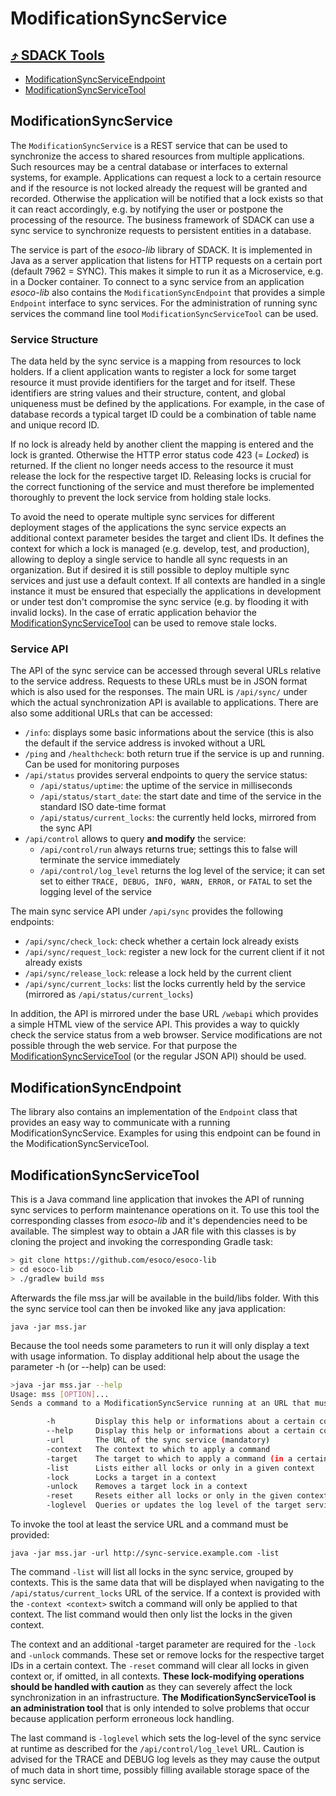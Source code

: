 # ModificationSyncService

## [⤴ SDACK Tools](tools.md)

* [ModificationSyncServiceEndpoint](modificationsyncservice.md#modificationsyncendpoint)
* [ModificationSyncServiceTool](modificationsyncservice.md#modificationsyncservicetool)

## ModificationSyncService

The `ModificationSyncService` is a REST service that can be used to synchronize the access to shared resources from multiple applications. Such resources may be a central database or interfaces to external systems, for example. Applications can request a lock to a certain resource and if the resource is not locked already the request will be granted and recorded. Otherwise the application will be notified that a lock exists so that it can react accordingly, e.g. by notifying the user or postpone the processing of the resource. The business framework of SDACK can use a sync service to synchronize requests to persistent entities in a database.

The service is part of the _esoco-lib_ library of SDACK. It is implemented in Java as a server application that listens for HTTP requests on a certain port \(default 7962 = SYNC\). This makes it simple to run it as a Microservice, e.g. in a Docker container. To connect to a sync service from an application _esoco-lib_ also contains the `ModificationSyncEndpoint` that provides a simple `Endpoint` interface to sync services. For the administration of running sync services the command line tool `ModificationSyncServiceTool` can be used.

### Service Structure

The data held by the sync service is a mapping from resources to lock holders. If a client application wants to register a lock for some target resource it must provide identifiers for the target and for itself. These identifiers are string values and their structure, content, and global uniqueness must be defined by the applications. For example, in the case of database records a typical target ID could be a combination of table name and unique record ID.

If no lock is already held by another client the mapping is entered and the lock is granted. Otherwise the HTTP error status code 423 \(= _Locked_\) is returned. If the client no longer needs access to the resource it must release the lock for the respective target ID. Releasing locks is crucial for the correct functioning of the service and must therefore be implemented thoroughly to prevent the lock service from holding stale locks.

To avoid the need to operate multiple sync services for different deployment stages of the applications the sync service expects an additional context parameter besides the target and client IDs. It defines the context for which a lock is managed \(e.g. develop, test, and production\), allowing to deploy a single service to handle all sync requests in an organization. But if desired it is still possible to deploy multiple sync services and just use a default context. If all contexts are handled in a single instance it must be ensured that especially the applications in development or under test don't compromise the sync service \(e.g. by flooding it with invalid locks\). In the case of erratic application behavior the [ModificationSyncServiceTool](modificationsyncservice.md#modificationsyncservicetool) can be used to remove stale locks.

### Service API

The API of the sync service can be accessed through several URLs relative to the service address. Requests to these URLs must be in JSON format which is also used for the responses. The main URL is `/api/sync/` under which the actual synchronization API is available to applications. There are also some additional URLs that can be accessed:

* `/info`: displays some basic informations about the service \(this is also the default if the service address is invoked without a URL
* `/ping` and `/healthcheck`: both return true if the service is up and running. Can be used for monitoring purposes
* `/api/status` provides serveral endpoints to query the service status:
  * `/api/status/uptime`: the uptime of the service in milliseconds
  * `/api/status/start_date`: the start date and time of the service in the standard ISO date-time format
  * `/api/status/current_locks`: the currently held locks, mirrored from the sync API
* `/api/control` allows to query **and modify** the service:
  * `/api/control/run` always returns true; settings this to false will terminate the service immediately
  * `/api/control/log_level` returns the log level of the service; it can set set to either `TRACE, DEBUG, INFO, WARN, ERROR,` or `FATAL` to set the logging level of the service

The main sync service API under `/api/sync` provides the following endpoints:

* `/api/sync/check_lock`: check whether a certain lock already exists
* `/api/sync/request_lock`: register a new lock for the current client if it not already exists
* `/api/sync/release_lock`: release a lock held by the current client
* `/api/sync/current_locks`: list the locks currently held by the service \(mirrored as `/api/status/current_locks`\)

In addition, the API is mirrored under the base URL `/webapi` which provides a simple HTML view of the service API. This provides a way to quickly check the service status from a web browser. Service modifications are not possible through the web service. For that purpose the [ModificationSyncServiceTool](modificationsyncservice.md#modificationsyncservicetool) \(or the regular JSON API\) should be used.

## ModificationSyncEndpoint

The library also contains an implementation of the `Endpoint` class that provides an easy way to communicate with a running ModificationSyncService. Examples for using this endpoint can be found in the ModificationSyncServiceTool.

## ModificationSyncServiceTool

This is a Java command line application that invokes the API of running sync services to perform maintenance operations on it. To use this tool the corresponding classes from _esoco-lib_ and it's dependencies need to be available. The simplest way to obtain a JAR file with this classes is by cloning the project and invoking the corresponding Gradle task:

```bash
> git clone https://github.com/esoco/esoco-lib
> cd esoco-lib
> ./gradlew build mss
```

Afterwards the file mss.jar will be available in the build/libs folder. With this the sync service tool can then be invoked like any java application:

`java -jar mss.jar`

Because the tool needs some parameters to run it will only display a text with usage information. To display additional help about the usage the parameter -h \(or --help\) can be used:

```bash
>java -jar mss.jar --help
Usage: mss [OPTION]...
Sends a command to a ModificationSyncService running at an URL that must be set with -url

        -h         Display this help or informations about a certain command
        --help     Display this help or informations about a certain command
        -url       The URL of the sync service (mandatory)
        -context   The context to which to apply a command
        -target    The target to which to apply a command (in a certain context)
        -list      Lists either all locks or only in a given context
        -lock      Locks a target in a context
        -unlock    Removes a target lock in a context
        -reset     Resets either all locks or only in the given context
        -loglevel  Queries or updates the log level of the target service
```

To invoke the tool at least the service URL and a command must be provided:

`java -jar mss.jar -url http://sync-service.example.com -list`

The command `-list` will list all locks in the sync service, grouped by contexts. This is the same data that will be displayed when navigating to the `/api/status/current_locks` URL of the service. If a context is provided with the `-context <context>` switch a command will only be applied to that context. The list command would then only list the locks in the given context.

The context and an additional -target parameter are required for the `-lock` and `-unlock` commands. These set or remove locks for the respective target IDs in a certain context. The `-reset` command will clear all locks in given context or, if omitted, in all contexts. **These lock-modifying operations should be handled with caution** as they can severely affect the lock synchronization in an infrastructure. **The ModificationSyncServiceTool is an administration tool** that is only intended to solve problems that occur because application perform erroneous lock handling.

The last command is `-loglevel` which sets the log-level of the sync service at runtime as described for the `/api/control/log_level` URL. Caution is advised for the TRACE and DEBUG log levels as they may cause the output of much data in short time, possibly filling available storage space of the sync service.

